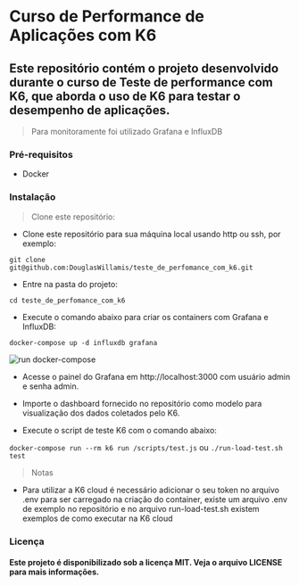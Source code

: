 # Curso de Performance de Aplicações com K6
## Este repositório contém o projeto desenvolvido durante o curso de Teste de performance com K6, que aborda o uso de K6 para testar o desempenho de aplicações.

> Para monitoramente foi utilizado Grafana e InfluxDB

### Pré-requisitos
- Docker

### Instalação

> Clone este repositório:

- Clone este repositório para sua máquina local usando http ou ssh, por exemplo:

`git clone git@github.com:DouglasWillamis/teste_de_perfomance_com_k6.git`

- Entre na pasta do projeto:

`cd teste_de_perfomance_com_k6`

- Execute o comando abaixo para criar os containers com Grafana e InfluxDB:

`docker-compose up -d influxdb grafana`

![run docker-compose](https://i.imgur.com/R4uRa1B.gif)

- Acesse o painel do Grafana em http://localhost:3000 com usuário admin e senha admin.

- Importe o dashboard fornecido no repositório como modelo para visualização dos dados coletados pelo K6.

- Execute o script de teste K6 com o comando abaixo:

`docker-compose run --rm k6 run /scripts/test.js` ou `./run-load-test.sh test`

> Notas
- Para utilizar a K6 cloud é necessário adicionar o seu token no arquivo .env para ser carregado na criação do container, existe um arquivo .env de exemplo no repositório e no arquivo run-load-test.sh existem exemplos de como executar na K6 cloud 
### Licença
#### Este projeto é disponibilizado sob a licença MIT. Veja o arquivo LICENSE para mais informações.